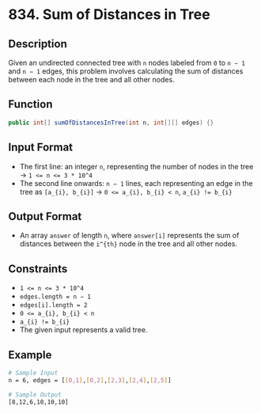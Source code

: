 # 834. Sum of Distances in Tree

## Description

Given an undirected connected tree with `n` nodes labeled from `0` to `n − 1` and `n − 1` edges, this problem involves calculating the sum of distances between each node in the tree and all other nodes.

## Function

```java
public int[] sumOfDistancesInTree(int n, int[][] edges) {}
```

## Input Format

- The first line: an integer `n`, representing the number of nodes in the tree &rarr; `1 <= n <= 3 * 10^4`
- The second line onwards: `n − 1` lines, each representing an edge in the tree as `[a_{i}, b_{i}]` &rarr; `0 <= a_{i}, b_{i} < n`, `a_{i} != b_{i}`

## Output Format

- An array `answer` of length `n`, where `answer[i]` represents the sum of distances between the `i^{th}` node in the tree and all other nodes.

## Constraints

- `1 <= n <= 3 * 10^4`
- `edges.length = n − 1`
- `edges[i].length = 2`
- `0 <= a_{i}, b_{i} < n`
- `a_{i} != b_{i}`
- The given input represents a valid tree.

## Example

```bash
# Sample Input
n = 6, edges = [[0,1],[0,2],[2,3],[2,4],[2,5]]

# Sample Output
[8,12,6,10,10,10]
```

